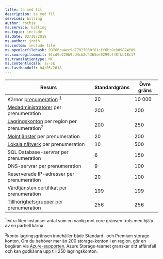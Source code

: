```yaml
---
title: ta med fil
description: ta med fil
services: billing
author: rothja
ms.service: billing
ms.topic: include
ms.date: 03/30/2018
ms.author: jroth
ms.custom: include file
ms.openlocfilehash: 99766ca4cc9d77927030f81cff6bb9c009874f89
ms.sourcegitcommit: 6fcd9e220b9cd4cb2d4365de0299bf48fbb18c17
ms.translationtype: MT
ms.contentlocale: sv-SE
ms.lasthandoff: 04/05/2018
---
```

| Resurs | Standardgräns | Övre gräns |
| --- | --- | --- |
| Kärnor [prenumeration](../articles/billing-buy-sign-up-azure-subscription.md) <sup>1</sup> |20 |10 000 |
| [Medadministratörer](../articles/billing-add-change-azure-subscription-administrator.md) per prenumeration |200 |200 |
| [Lagringskonton](../articles/storage/common/storage-create-storage-account.md) per region per prenumeration<sup>2</sup> |200 |250 |
| [Molntjänster](../articles/cloud-services/cloud-services-choose-me.md) per prenumeration |20 |200 |
| [Lokala nätverk](http://msdn.microsoft.com/library/jj157100.aspx) per prenumeration |10 |500 |
| SQL Database-servrar per prenumeration |6 |150 |
| DNS-servrar per prenumeration |9 |100 |
| Reserverade IP-adresser per prenumeration |20 |100 |
| Värdtjänsten certifikat per prenumeration |199 |199 |
| [Tillhörighetsgrupper](../articles/virtual-network/virtual-networks-migrate-to-regional-vnet.md) per prenumeration |256 |256 |


<sup>1</sup>extra liten instanser antal som en vanlig mot core gränsen trots med hjälp av en partiell kärna.

<sup>2</sup>konto lagringsgränsen innehåller både Standard- och Premium storage-konton. Om du behöver mer än 200 storage-konton i en region, gör en begäran via [Azure-supporten](https://azure.microsoft.com/support/faq/). Azure Storage-teamet granskar ditt affärsfall och kan godkänna upp till 250 lagringskonton. 

